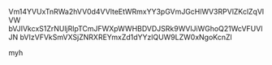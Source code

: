 Vm14YVUxTnRWa2hVV0d4VVlteEtWRmxYY3pGVmJGcHlWV3RPVlZKclZqVlVW
bVJIVkcxS1ZrNUljRlpTCmJFWXpWWHBDVDJSRk9WVlJiWGhoQ21WcVFUVlJN
bVIzVFVkSmVXSjZNRXREYmxZd1dYYzlQUW9LZW0xNgoKcnZl

myh